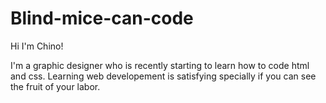 # Blind-mice-can-code

Hi I'm Chino!

I'm a graphic designer who is recently starting to learn how to code html and css. Learning web developement is satisfying specially
if you can see the fruit of your labor.
